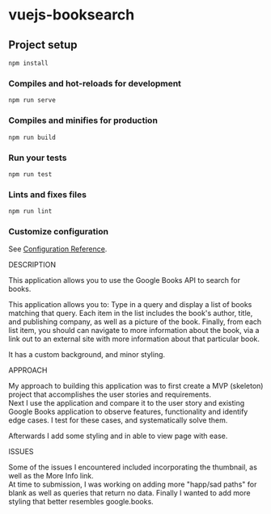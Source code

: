 # vuejs-booksearch

## Project setup
```
npm install
```

### Compiles and hot-reloads for development
```
npm run serve
```

### Compiles and minifies for production
```
npm run build
```

### Run your tests
```
npm run test
```

### Lints and fixes files
```
npm run lint
```

### Customize configuration
See [Configuration Reference](https://cli.vuejs.org/config/).

DESCRIPTION

This application allows you to use the Google Books API to search for books.

This application allows you to:
Type in a query and display a list of books matching that query.
Each item in the list includes the book's author, title, and publishing company, as well as a picture of the book.
Finally, from each list item, you should can navigate to more information about the book, via a link out to an 
external site with more information about that particular book.

It has a custom background, and minor styling.  

APPROACH

My approach to building this application was to first create a MVP (skeleton) project that accomplishes the 
user stories and requirements.  
Next I use the application and compare it to the user story and existing Google Books application to observe features,
functionality and identify edge cases. I test for these cases, and systematically solve them. 

Afterwards I add some styling and in able to view page with ease.

ISSUES

Some of the issues I encountered included incorporating the thumbnail, as well as the More Info link.  
At time to submission, I was working on adding more "happ/sad paths" for blank as well as queries that return no data.
Finally I wanted to add more styling that better resembles google.books.  


